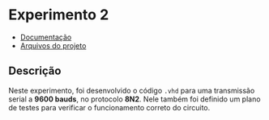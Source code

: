 # **Experimento 2**

- [Documentação](./docs)
- [Arquivos do projeto](./src)

## **Descrição**

Neste experimento, foi desenvolvido o código `.vhd` para uma transmissão serial a **9600 bauds**, no protocolo **8N2**. Nele também foi definido um plano de testes para verificar o funcionamento correto do circuito.
